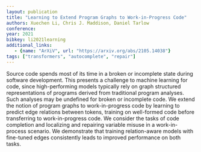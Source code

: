 ```yaml
---
layout: publication
title: "Learning to Extend Program Graphs to Work-in-Progress Code"
authors: Xuechen Li, Chris J. Maddison, Daniel Tarlow
conference:
year: 2021
bibkey: li2021learning
additional_links:
   - {name: "ArXiV", url: "https://arxiv.org/abs/2105.14038"}
tags: ["transformers", "autocomplete", "repair"]
---
```

Source code spends most of its time in a broken or incomplete state during software development. This presents a challenge to machine learning for code, since high-performing models typically rely on graph structured representations of programs derived from traditional program analyses. Such analyses may be undefined for broken or incomplete code. We extend the notion of program graphs to work-in-progress code by learning to predict edge relations between tokens, training on well-formed code before transferring to work-in-progress code. We consider the tasks of code completion and localizing and repairing variable misuse in a work-in-process scenario. We demonstrate that training relation-aware models with fine-tuned edges consistently leads to improved performance on both tasks.

